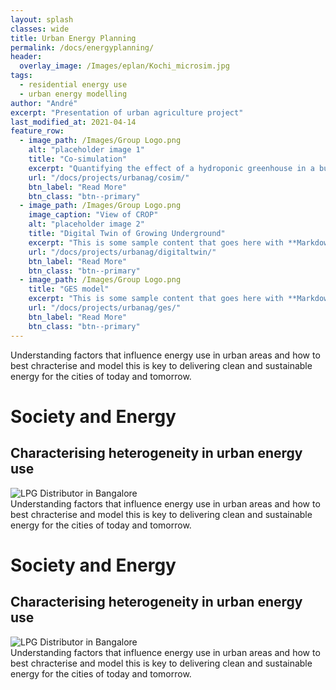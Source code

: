 ```yaml
---
layout: splash
classes: wide
title: Urban Energy Planning
permalink: /docs/energyplanning/
header: 
  overlay_image: /Images/eplan/Kochi_microsim.jpg
tags:
  - residential energy use
  - urban energy modelling
author: "André"
excerpt: "Presentation of urban agriculture project"
last_modified_at: 2021-04-14
feature_row:
  - image_path: /Images/Group Logo.png
    alt: "placeholder image 1"
    title: "Co-simulation"
    excerpt: "Quantifying the effect of a hydroponic greenhouse in a building"
    url: "/docs/projects/urbanag/cosim/"
    btn_label: "Read More"
    btn_class: "btn--primary"
  - image_path: /Images/Group Logo.png
    image_caption: "View of CROP"
    alt: "placeholder image 2"
    title: "Digital Twin of Growing Underground"
    excerpt: "This is some sample content that goes here with **Markdown** formatting."
    url: "/docs/projects/urbanag/digitaltwin/"
    btn_label: "Read More"
    btn_class: "btn--primary"
  - image_path: /Images/Group Logo.png
    title: "GES model"
    excerpt: "This is some sample content that goes here with **Markdown** formatting."
    url: "/docs/projects/urbanag/ges/"
    btn_label: "Read More"
    btn_class: "btn--primary"
---
```

<div class="wrapper"><body>Understanding factors that influence energy use in urban areas and how to best chracterise and model this is key to delivering clean and sustainable energy for the cities of today and tomorrow.</body></div>
<div id="stickyarticle">
<h1 class="category">Society and Energy</h1>
<h2 class="title">Characterising heterogeneity in urban energy use</h2>
<div id="wrapper">
  <div id="sticky">
    <img id="sticky"
         src="/home/Images/eplan/LPG_Distributor.jpg"
         alt="LPG Distributor in Bangalore"
         caption="Photo credit: A Neto-Bradley">
  </div>
  <body>Understanding factors that influence energy use in urban areas and how to best chracterise and model this is key to delivering clean and sustainable energy for the cities of today and tomorrow.</body>
</div>
</div>
<div id="stickyarticle">
<h1 class="category">Society and Energy</h1>
<h2 class="title">Characterising heterogeneity in urban energy use</h2>
<div class="wrapper">
  <div id="sticky">
    <img id="sticky"
         src="/home/Images/eplan/LPG_Distributor.jpg"
         alt="LPG Distributor in Bangalore"
         caption="Photo credit: A Neto-Bradley">
  </div>
  <body>Understanding factors that influence energy use in urban areas and how to best chracterise and model this is key to delivering clean and sustainable energy for the cities of today and tomorrow.</body>
</div>
</div>

